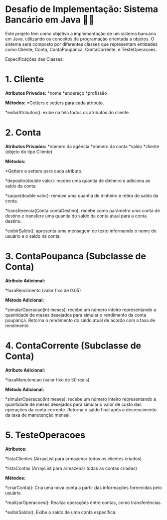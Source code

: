 # Desafio de Implementação: Sistema Bancário em Java 👩‍💻​
Este projeto tem como objetivo a implementação de um sistema bancário em Java, utilizando os conceitos de programação orientada a objetos. O sistema será composto por diferentes classes que representam entidades como Cliente, Conta, ContaPoupanca, ContaCorrente, e TesteOperacoes.

Especificações das Classes:
# 1. Cliente
   
**Atributos Privados:**
*nome
*endereço
*profissão

**Métodos:**
*Getters e setters para cada atributo.

*exibirAtributos(): exibe na tela todos os atributos do cliente.

# 2. Conta
   
**Atributos Privados:**
*número da agência
*número da conta
*saldo
*cliente (objeto do tipo Cliente)

**Métodos:**

*Getters e setters para cada atributo.

*deposito(double valor): recebe uma quantia de dinheiro e adiciona ao saldo da conta.

*saque(double valor): remove uma quantia de dinheiro e retira do saldo da conta.

*transferencia(Conta contaDestino): recebe como parâmetro uma conta de destino e transfere uma quantia do saldo da conta atual para a conta destino.

*exibirSaldo(): apresenta uma mensagem de texto informando o nome do usuário e o saldo na conta.

# 3. ContaPoupanca (Subclasse de Conta)
   
**Atributo Adicional:**

*taxaRendimento (valor fixo de 0.05)

**Método Adicional:**

*simularOperacao(int meses): recebe um número inteiro representando a quantidade de meses desejados para simular o rendimento da conta poupança. Retorna o rendimento do saldo atual de acordo com a taxa de rendimento.

# 4. ContaCorrente (Subclasse de Conta)
   
**Atributo Adicional:**

*taxaManutencao (valor fixo de 50 reais)

**Método Adicional:**

*simularOperacao(int meses): recebe um número inteiro representando a quantidade de meses desejados para simular o valor de custo das operações da conta corrente. Retorna o saldo final após o decrescimento da taxa de manutenção mensal.

# 5. TesteOperacoes
   
**Atributos:**

*listaClientes (ArrayList para armazenar todos os clientes criados)

*listaContas (ArrayList para armazenar todas as contas criadas)

**Métodos:**

*criarConta(): Cria uma nova conta a partir das informações fornecidas pelo usuário.

*realizarOperacoes(): Realiza operações entre contas, como transferências.

*exibirSaldo(): Exibe o saldo de uma conta específica.
